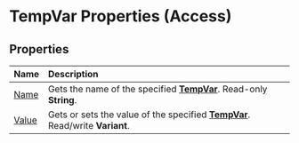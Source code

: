 
# TempVar Properties (Access)

## Properties



|**Name**|**Description**|
|:-----|:-----|
| [Name](ce0983ec-1f12-d60e-4bfd-3960b5c10316.md)|Gets the name of the specified  **[TempVar](4a0429e6-bcfa-7a8b-7030-6e88c2f1a71d.md)**. Read-only  **String**.|
| [Value](3bb66c34-2975-451e-6634-c23977753cb5.md)|Gets or sets the value of the specified  **[TempVar](4a0429e6-bcfa-7a8b-7030-6e88c2f1a71d.md)**. Read/write  **Variant**.|
